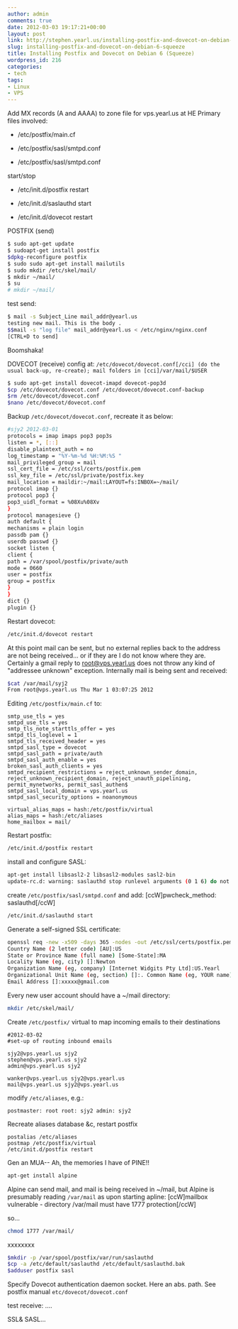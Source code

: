 ```yaml
---
author: admin
comments: true
date: 2012-03-03 19:17:21+00:00
layout: post
link: http://stephen.yearl.us/installing-postfix-and-dovecot-on-debian-6-squeeze/
slug: installing-postfix-and-dovecot-on-debian-6-squeeze
title: Installing Postfix and Dovecot on Debian 6 (Squeeze)
wordpress_id: 216
categories:
- tech
tags:
- Linux
- VPS
---
```


Add MX records (A and AAAA) to zone file for vps.yearl.us at HE
Primary files involved:



	
  * /etc/postfix/main.cf

	
  * /etc/postfix/sasl/smtpd.conf

	
  * /etc/postfix/sasl/smtpd.conf


start/stop

	
  * /etc/init.d/postfix restart

	
  * /etc/init.d/saslauthd start

	
  * /etc/init.d/dovecot restart


POSTFIX (send)
```bash
$ sudo apt-get update
$ sudoapt-get install postfix
$dpkg-reconfigure postfix
$ sudo sudo apt-get install mailutils
$ sudo mkdir /etc/skel/mail/
$ mkdir ~/mail/
$ su
# mkdir ~/mail/
```

test send:
```bash
$ mail -s Subject_Line mail_addr@yearl.us
testing new mail. This is the body .
$$mail -s "log file" mail_addr@yearl.us < /etc/nginx/nginx.conf
[CTRL+D to send]
```

Boomshaka!

DOVECOT (receive)
config at: `/etc/dovecot/dovecot.conf[/cci] (do the usual back-up, re-create); mail folders in [cci]/var/mail/$USER`

```bash
$ sudo apt-get install dovecot-imapd dovecot-pop3d
$cp /etc/dovecot/dovecot.conf /etc/dovecot/dovecot.conf-backup
$rm /etc/dovecot/dovecot.conf
$nano /etc/dovecot/dovecot.conf
```

Backup `/etc/dovecot/dovecot.conf`, recreate it as below:
```bash
#sjy2 2012-03-01
protocols = imap imaps pop3 pop3s
listen = *, [::]
disable_plaintext_auth = no
log_timestamp = "%Y-%m-%d %H:%M:%S "
mail_privileged_group = mail
ssl_cert_file = /etc/ssl/certs/postfix.pem
ssl_key_file = /etc/ssl/private/postfix.key
mail_location = maildir:~/mail:LAYOUT=fs:INBOX=~/mail/
protocol imap {}
protocol pop3 {
pop3_uidl_format = %08Xu%08Xv
}
protocol managesieve {}
auth default {
mechanisms = plain login
passdb pam {}
userdb passwd {}
socket listen {
client {
path = /var/spool/postfix/private/auth
mode = 0660
user = postfix
group = postfix
}
}
dict {}
plugin {}
```
<!-- more -->


Restart dovecot:
```bash
/etc/init.d/dovecot restart
```

At this point mail can be sent, but no external replies back to the address are not being received... or if they are I do not know where they are. Certainly a gmail reply to root@vps.yearl.us does not throw any kind of "addressee unknown" exception. Internally mail is being sent and received:
```bash
$cat /var/mail/syj2
From root@vps.yearl.us Thu Mar 1 03:07:25 2012
```

Editing `/etc/postfix/main.cf` to:

```
smtp_use_tls = yes
smtpd_use_tls = yes
smtp_tls_note_starttls_offer = yes
smtpd_tls_loglevel = 1
smtpd_tls_received_header = yes
smtpd_sasl_type = dovecot
smtpd_sasl_path = private/auth
smtpd_sasl_auth_enable = yes
broken_sasl_auth_clients = yes
smtpd_recipient_restrictions = reject_unknown_sender_domain, reject_unknown_recipient_domain, reject_unauth_pipelining, permit_mynetworks, permit_sasl_authen$
smtpd_sasl_local_domain = vps.yearl.us
smtpd_sasl_security_options = noanonymous

virtual_alias_maps = hash:/etc/postfix/virtual
alias_maps = hash:/etc/aliases
home_mailbox = mail/
```

Restart postfix:
```bash
/etc/init.d/postfix restart
```

install and configure SASL:
```bash
apt-get install libsasl2-2 libsasl2-modules sasl2-bin
update-rc.d: warning: saslauthd stop runlevel arguments (0 1 6) do not match LSB Default-Stop values (1) To enable saslauthd, edit /etc/default/saslauthd and set START=yes ... (warning).
```

create `/etc/postfix/sasl/smtpd.conf` and add:
[ccW]pwcheck_method: saslauthd[/ccW]
```bash
/etc/init.d/saslauthd start
```

Generate a self-signed SSL certificate:
```bash
openssl req -new -x509 -days 365 -nodes -out /etc/ssl/certs/postfix.pem -keyout /etc/ssl/private/postfix.key
Country Name (2 letter code) [AU]:US
State or Province Name (full name) [Some-State]:MA
Locality Name (eg, city) []:Newton
Organization Name (eg, company) [Internet Widgits Pty Ltd]:US.Yearl
Organizational Unit Name (eg, section) []:. Common Name (eg, YOUR name) []:mail.vps.yearl.us
Email Address []:xxxxx@gmail.com
```

Every new user account should have a ~/mail directory:
```bash
mkdir /etc/skel/mail/
```

Create `/etc/postfix/` virtual to map incoming emails to their destinations

```
#2012-03-02
#set-up of routing inbound emails

sjy2@vps.yearl.us sjy2
stephen@vps.yearl.us sjy2
admin@vps.yearl.us sjy2

wanker@vps.yearl.us sjy2@vps.yearl.us
mail@vps.yearl.us sjy2@vps.yearl.us
```

modify `/etc/aliases`, e.g.:

```
postmaster: root root: sjy2 admin: sjy2
```

Recreate aliases database &c, restart postfix

```
postalias /etc/aliases
postmap /etc/postfix/virtual
/etc/init.d/postfix restart
```

Gen an MUA-- Ah, the memories I have of PINE!!
```bash
apt-get install alpine
```

Alpine can send mail, and mail is being received in ~/mail, but Alpine is presumably reading `/var/mail` as upon starting apline:
[ccW]mailbox vulnerable - directory /var/mail must have 1777 protection[/ccW]

so...
```bash
chmod 1777 /var/mail/
```

xxxxxxxx
```bash
$mkdir -p /var/spool/postfix/var/run/saslauthd
$cp -a /etc/default/saslauthd /etc/default/saslauthd.bak
$adduser postfix sasl
```

Specify Dovecot authentication daemon socket. Here an abs. path. See postfix manual
`etc/dovecot/dovecot.conf`

test receive:
....

SSL& SASL...
